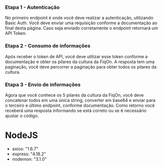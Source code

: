 ### Etapa 1 - Autenticação

No primeiro endpoint é onde você deve realizar a autenticação, utilizando Basic Auth. Você deve enviar uma requisição conforme a documentação ao final desta página. Caso seja enviado corretamente o endpoint retornará um API Token.

### Etapa 2 - Consumo de informações

Após receber o token de API, você deve utilizar esse token conforme a documentação e obter os pilares da cultura da FiqOn. A resposta tem uma paginação, você deve percorrer a paginação para obter todos os pilares da cultura.

### Etapa 3 - Envio de informações

Agora que você conhece os 5 pilares da cultura da FiqOn, você deve concatenar todos em uma única string, converter em base64 e enviar para o terceiro e último endpoint, conforme documentação. Como retorno você receberá uma resposta informando se está correto ou se é necessário ajustar o código.

# NodeJS

- axios: "1.6.7"
- express: "4.18.2"
- nodemon: "3.1.0"

